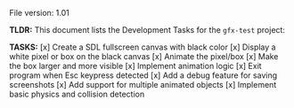 File version: 1.01

**TLDR:**
This document lists the Development Tasks for the `gfx-test` project:

**TASKS:**
[x] Create a SDL fullscreen canvas with black color
[x] Display a white pixel or box on the black canvas
[x] Animate the pixel/box
[x] Make the box larger and more visible
[x] Implement animation logic
[x] Exit program when Esc keypress detected
[x] Add a debug feature for saving screenshots
[x] Add support for multiple animated objects
[x] Implement basic physics and collision detection
